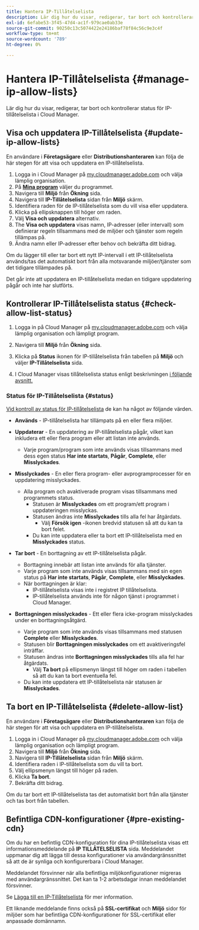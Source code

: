 ```yaml
---
title: Hantera IP-Tillåtelselista
description: Lär dig hur du visar, redigerar, tar bort och kontrollerar status för IP-tillåtelselista i Cloud Manager.
exl-id: 6efabe53-3f45-47d4-ac1f-979cae0ab33e
source-git-commit: 90250c13c5074422e24186baf78f84c56c9e3c4f
workflow-type: tm+mt
source-wordcount: '789'
ht-degree: 0%

---
```


# Hantera IP-Tillåtelselista {#manage-ip-allow-lists}

Lär dig hur du visar, redigerar, tar bort och kontrollerar status för IP-tillåtelselista i Cloud Manager.

## Visa och uppdatera IP-Tillåtelselista {#update-ip-allow-lists}

En användare i **Företagsägare** eller **Distributionshanteraren** kan följa de här stegen för att visa och uppdatera en IP-tillåtelselista.

1. Logga in i Cloud Manager på [my.cloudmanager.adobe.com](https://my.cloudmanager.adobe.com/) och välja lämplig organisation.
1. På **[Mina program](/help/implementing/cloud-manager/getting-access-to-aem-in-cloud/editing-programs.md#my-programs)** väljer du programmet.
1. Navigera till **Miljö** från **Ökning** sida.
1. Navigera till **IP-Tillåtelselista** sidan från **Miljö** skärm.
1. Identifiera raden för de IP-tillåtelselista som du vill visa eller uppdatera.
1. Klicka på ellipsknappen till höger om raden.
1. Välj **Visa och uppdatera** alternativ.
1. The **Visa och uppdatera** visas namn, IP-adresser (eller intervall) som definierar regeln tillsammans med de miljöer och tjänster som regeln tillämpas på.
1. Ändra namn eller IP-adresser efter behov och bekräfta ditt bidrag.

Om du lägger till eller tar bort ett nytt IP-intervall i ett IP-tillåtelselista används/tas det automatiskt bort från alla motsvarande miljöer/tjänster som det tidigare tillämpades på.

Det går inte att uppdatera en IP-tillåtelselista medan en tidigare uppdatering pågår och inte har slutförts.

## Kontrollerar IP-Tillåtelselista status {#check-allow-list-status}

1. Logga in på Cloud Manager på [my.cloudmanager.adobe.com](https://my.cloudmanager.adobe.com/) och välja lämplig organisation och lämpligt program.

1. Navigera till **Miljö** från **Ökning** sida.

1. Klicka på **Status** ikonen för IP-tillåtelselista från tabellen på **Miljö** och väljer **IP-Tillåtelselista** sida.

1. I Cloud Manager visas tillåtelselista status enligt beskrivningen [i följande avsnitt.](#status)

### Status för IP-Tillåtelselista {#status}

[Vid kontroll av status för IP-tillåtelselista](#check-allow-list-status) de kan ha något av följande värden.

* **Används** - IP-tillåtelselista har tillämpats på en eller flera miljöer.

* **Uppdaterar** - En uppdatering av IP-tillåtelselista pågår, vilket kan inkludera ett eller flera program eller att listan inte används.

   * Varje program/program som inte används visas tillsammans med dess egen status **Har inte startats**, **Pågår**, **Complete**, eller **Misslyckades**.

* **Misslyckades** - En eller flera program- eller avprogramprocesser för en uppdatering misslyckades.
   * Alla program och avaktiverade program visas tillsammans med programmets status.
      * Statusen är **Misslyckades** om ett program/ett program i uppdateringen misslyckas.
      * Statusen ändras inte **Misslyckades** tills alla fel har åtgärdats.
         * Välj **Försök igen** -ikonen bredvid statusen så att du kan ta bort felet.
      * Du kan inte uppdatera eller ta bort ett IP-tillåtelselista med en **Misslyckades** status.

* **Tar bort** - En borttagning av ett IP-tillåtelselista pågår.
   * Borttagning innebär att listan inte används för alla tjänster.
   * Varje program som inte används visas tillsammans med sin egen status på **Har inte startats**, **Pågår**, **Complete**, eller **Misslyckades**.
   * När borttagningen är klar:
      * IP-tillåtelselista visas inte i registret IP tillåtelselista.
      * IP-tillåtelselista används inte för någon tjänst i programmet i Cloud Manager.

* **Borttagningen misslyckades** - Ett eller flera icke-program misslyckades under en borttagningsåtgärd.

   * Varje program som inte används visas tillsammans med statusen **Complete** eller **Misslyckades**.
   * Statusen blir **Borttagningen misslyckades** om ett avaktiveringsfel inträffar.
   * Statusen ändras inte **Borttagningen misslyckades** tills alla fel har åtgärdats.
      * Välj **Ta bort** på ellipsmenyn längst till höger om raden i tabellen så att du kan ta bort eventuella fel.
   * Du kan inte uppdatera ett IP-tillåtelselista när statusen är **Misslyckades**.

## Ta bort en IP-Tillåtelselista {#delete-allow-list}

En användare i **Företagsägare** eller **Distributionshanteraren** kan följa de här stegen för att visa och uppdatera en IP-tillåtelselista.

1. Logga in i Cloud Manager på [my.cloudmanager.adobe.com](https://my.cloudmanager.adobe.com/) och välja lämplig organisation och lämpligt program.
1. Navigera till **Miljö** från **Ökning** sida.
1. Navigera till **IP-Tillåtelselista** sidan från **Miljö** skärm.
1. Identifiera raden i IP-tillåtelselista som du vill ta bort.
1. Välj ellipsmenyn längst till höger på raden.
1. Klicka **Ta bort**.
1. Bekräfta ditt bidrag.

Om du tar bort ett IP-tillåtelselista tas det automatiskt bort från alla tjänster och tas bort från tabellen.

## Befintliga CDN-konfigurationer {#pre-existing-cdn}

Om du har en befintlig CDN-konfiguration för dina IP-tillåtelselista visas ett informationsmeddelande på **IP TILLÅTELSELISTA** sida. Meddelandet uppmanar dig att lägga till dessa konfigurationer via användargränssnittet så att de är synliga och konfigurerbara i Cloud Manager.

Meddelandet försvinner när alla befintliga miljökonfigurationer migreras med användargränssnittet. Det kan ta 1-2 arbetsdagar innan meddelandet försvinner.

Se [Lägga till en IP-Tillåtelselista](/help/implementing/cloud-manager/ip-allow-lists/add-ip-allow-lists.md) för mer information.

Ett liknande meddelande finns också på **SSL-certifikat** och **Miljö** sidor för miljöer som har befintliga CDN-konfigurationer för SSL-certifikat eller anpassade domännamn.

